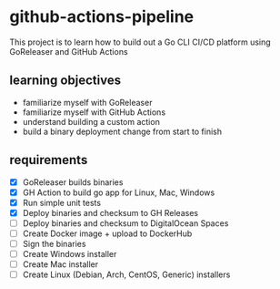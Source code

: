 # github-actions-pipeline
This project is to learn how to build out a Go CLI CI/CD platform using GoReleaser and GitHub Actions

## learning objectives

- familiarize myself with GoReleaser
- familiarize myself with GitHub Actions
 - understand building a custom action
- build a binary deployment change from start to finish

## requirements

- [x] GoReleaser builds binaries
- [x] GH Action to build go app for Linux, Mac, Windows
- [x] Run simple unit tests
- [x] Deploy binaries and checksum to GH Releases
- [ ] Deploy binaries and checksum to DigitalOcean Spaces
- [ ] Create Docker image + upload to DockerHub
- [ ] Sign the binaries
- [ ] Create Windows installer
- [ ] Create Mac installer
- [ ] Create Linux (Debian, Arch, CentOS, Generic) installers
